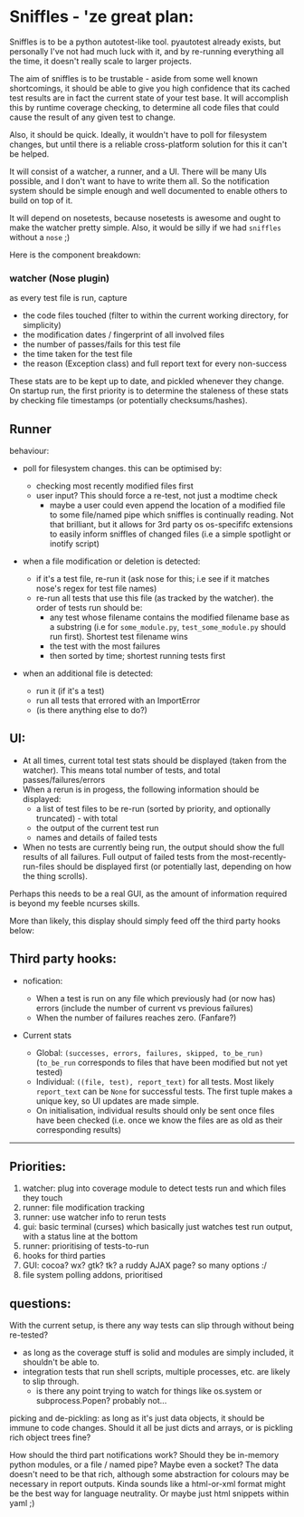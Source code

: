 # Sniffles - 'ze great plan:

Sniffles is to be a python autotest-like tool. pyautotest already exists, but
personally I've not had much luck with it, and by re-running everything all
the time, it doesn't really scale to larger projects.

The aim of sniffles is to be trustable - aside from some well known shortcomings,
it should be able to give you high confidence that its cached test results
are in fact the current state of your test base. It will accomplish this by
runtime coverage checking, to determine all code files that could cause
the result of any given test to change.

Also, it should be quick. Ideally, it wouldn't have to poll for filesystem
changes, but until there is a reliable cross-platform solution for this it
can't be helped.

It will consist of a watcher, a runner, and a UI. There will be many UIs
possible, and I don't want to have to write them all. So the notification
system should be simple enough and well documented to enable others to
build on top of it.

It will depend on nosetests, because nosetests is awesome and ought to make
the watcher pretty simple. Also, it would be silly if we had `sniffles`
without a `nose` ;)

Here is the component breakdown:

### watcher (Nose plugin)

as every test file is run, capture

  - the code files touched (filter to within the current
    working directory, for simplicity)
  - the modification dates / fingerprint of all involved files
  - the number of passes/fails for this test file
  - the time taken for the test file
  - the reason (Exception class) and full report text for every non-success

These stats are to be kept up to date, and pickled whenever they change.
On startup run, the first priority is to determine the staleness of these
stats by checking file timestamps (or potentially checksums/hashes).

## Runner

behaviour:

  - poll for filesystem changes. this can be optimised by:
    - checking most recently modified files first
    - user input? This should force a re-test, not just a modtime check
      - maybe a user could even append the location of a modified
        file to some file/named pipe which sniffles is continually reading.
        Not that brilliant, but it allows for 3rd party os os-specififc
        extensions to easily inform sniffles of changed files
        (i.e a simple spotlight or inotify script)

  - when a file modification or deletion is detected:
    - if it's a test file, re-run it (ask nose for this;
      i.e see if it matches nose's regex for test file names)
    - re-run all tests that use this file (as tracked by the watcher).
      the order of tests run should be:
      - any test whose filename contains the modified filename base as a substring
        (i.e for `some_module.py`, `test_some_module.py` should run first).
        Shortest test filename wins
      - the test with the most failures
      - then sorted by time; shortest running tests first

  - when an additional file is detected:
    - run it (if it's a test)
    - run all tests that errored with an ImportError
    - (is there anything else to do?)

## UI:

  - At all times, current total test stats should be displayed (taken from the watcher).
    This means total number of tests, and total passes/failures/errors
  - When a rerun is in progess, the following information should be displayed:
    - a list of test files to be re-run (sorted by priority, and optionally truncated) - with total
    - the output of the current test run
    - names and details of failed tests
  - When no tests are currently being run, the output should show the full results of all failures.
    Full output of failed tests from the most-recently-run-files should be displayed first
    (or potentially last, depending on how the thing scrolls).

Perhaps this needs to be a real GUI, as the amount of information
required is beyond my feeble ncurses skills.

More than likely, this display should simply feed off the third party hooks below:

## Third party hooks:

 - nofication:
   - When a test is run on any file which previously had (or now has) errors
     (include the number of current vs previous failures)
   - When the number of failures reaches zero. (Fanfare?)

 - Current stats
   - Global: `(successes, errors, failures, skipped, to_be_run)`
     (`to_be_run` corresponds to files that have been modified but not yet tested)
   - Individual: `((file, test), report_text)` for all tests.
     Most likely `report_text` can be `None` for successful tests.
     The first tuple makes a unique key, so UI updates are made simple.
   - On initialisation, individual results should only be sent once files have been
     checked (i.e. once we know the files are as old as their corresponding results)

----

## Priorities:

1. watcher: plug into coverage module to detect tests run and which files they touch
2. runner: file modification tracking
3. runner: use watcher info to rerun tests
4. gui: basic terminal (curses) which basically just watches test run output,
   with a status line at the bottom
5. runner: prioritising of tests-to-run
6. hooks for third parties
7. GUI: cocoa? wx? gtk? tk? a ruddy AJAX page? so many options :/
8. file system polling addons, prioritised

## questions:

With the current setup, is there any way tests can slip through without being re-tested?

 - as long as the coverage stuff is solid and modules are simply included,
   it shouldn't be able to.
 - integration tests that run shell scripts, multiple processes,
   etc. are likely to slip through.
   - is there any point trying to watch for things like
     os.system or subprocess.Popen? probably not...

picking and de-pickling: as long as it's just data objects, it should be immune to code
changes. Should it all be just dicts and arrays, or is pickling rich object trees fine?

How should the third part notifications work? Should they be in-memory python modules,
or a file / named pipe? Maybe even a socket? The data doesn't need to be that rich, although
some abstraction for colours may be necessary in report outputs. Kinda sounds like a
html-or-xml format might be the best way for language neutrality.
Or maybe just html snippets within yaml ;)
